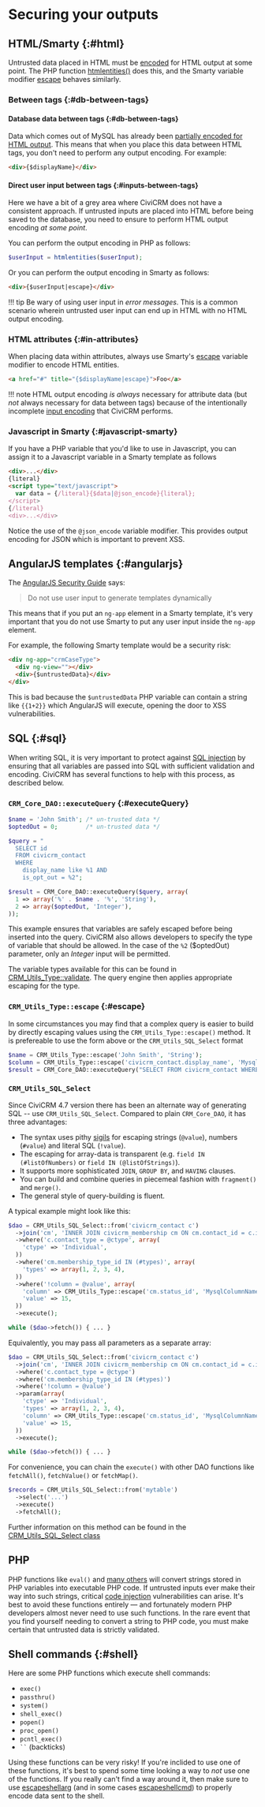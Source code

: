 # Securing your outputs

## HTML/Smarty {:#html}

Untrusted data placed in HTML must be [encoded](security/index.md#encoding) for HTML output at some point. The PHP function [htmlentities()](http://php.net/manual/en/function.htmlentities.php) does this, and the Smarty variable modifier [escape](https://www.smarty.net/docsv2/en/language.modifier.escape) behaves similarly.

### Between tags {:#db-between-tags}

#### Database data between tags {:#db-between-tags}

Data which comes out of MySQL has already been [partially encoded for HTML output](security/inputs.md#input-encoding). This means that when you place this data between HTML tags, you don't need to perform any output encoding. For example:

```html
<div>{$displayName}</div>
```

#### Direct user input between tags {:#inputs-between-tags}

Here we have a bit of a grey area where CiviCRM does not have a consistent approach. If untrusted inputs are placed into HTML before being saved to the database, you need to ensure to perform HTML output encoding *at some point*.

You can perform the output encoding in PHP as follows:

```php
$userInput = htmlentities($userInput);
```

Or you can perform the output encoding in Smarty as follows:

```html
<div>{$userInput|escape}</div>
``` 

!!! tip
    Be wary of using user input in *error messages*. This is a common scenario wherein untrusted user input can end up in HTML with no HTML output encoding.

### HTML attributes {:#in-attributes}

When placing data within attributes, always use Smarty's [escape](https://www.smarty.net/docsv2/en/language.modifier.escape) variable modifier to encode HTML entities.

```html
<a href="#" title="{$displayName|escape}">Foo</a>
```

!!! note
    HTML output encoding *is always* necessary for attribute data (but *not* always necessary for data between tags) because of the intentionally incomplete [input encoding](security/inputs.md#input-encoding) that CiviCRM performs. 
    
### Javascript in Smarty {:#javascript-smarty}

If you have a PHP variable that you'd like to use in Javascript, you can assign it to a Javascript variable in a Smarty template as follows

```html
<div>...</div>
{literal}
<script type="text/javascript">
  var data = {/literal}{$data|@json_encode}{literal};
</script>
{/literal}
<div>...</div>
```

Notice the use of the `@json_encode` variable modifier. This provides output encoding for JSON which is important to prevent XSS. 

## AngularJS templates {:#angularjs}

The [AngularJS Security Guide](https://docs.angularjs.org/guide/security) says:
    
> Do not use user input to generate templates dynamically

This means that if you put an `ng-app` element in a Smarty template, it's very important that you do not use Smarty to put any user input inside the `ng-app` element.

For example, the following Smarty template would be a security risk:

```html
<div ng-app="crmCaseType">
  <div ng-view=""></div>
  <div>{$untrustedData}</div>
</div>
```

This is bad because the `$untrustedData` PHP variable can contain a string like `{{1+2}}` which AngularJS will execute, opening the door to XSS vulnerabilities. 


## SQL {:#sql}

When writing SQL, it is very important to protect against [SQL injection](https://en.wikipedia.org/wiki/SQL_injection) by ensuring that all variables are passed into SQL with sufficient validation and encoding. CiviCRM has several functions to help with this process, as described below.

### `CRM_Core_DAO::executeQuery` {:#executeQuery}

```php
$name = 'John Smith'; /* un-trusted data */
$optedOut = 0;        /* un-trusted data */

$query = "
  SELECT id
  FROM civicrm_contact
  WHERE
    display_name like %1 AND
    is_opt_out = %2";

$result = CRM_Core_DAO::executeQuery($query, array(
  1 => array('%' . $name . '%', 'String'),
  2 => array($optedOut, 'Integer'),
));
```

This example ensures that variables are safely escaped before being inserted into the query. CiviCRM also allows developers to specify the type of variable that should be allowed. In the case of the `%2` ($optedOut) parameter, only an *Integer* input will be permitted.

The variable types available for this can be found in [CRM_Utils_Type::validate](https://github.com/civicrm/civicrm-core/blob/60050425316acb3726305d1c34908074cde124c7/CRM/Utils/Type.php#L378). The query engine then applies appropriate escaping for the type.

### `CRM_Utils_Type::escape` {:#escape}

In some circumstances you may find that a complex query is easier to build by directly escaping values using the `CRM_Utils_Type::escape()` method. It is prefereable to use the form above or the `CRM_Utils_SQL_Select` format

```php
$name = CRM_Utils_Type::escape('John Smith', 'String');
$column = CRM_Utils_Type::escape('civicrm_contact.display_name', 'MysqlColumnNameOrAlias');
$result = CRM_Core_DAO::executeQuery("SELECT FROM civicrm_contact WHERE $column like '%$name%'");
```

### `CRM_Utils_SQL_Select`

Since CiviCRM 4.7 version there has been an alternate way of generating SQL -- use `CRM_Utils_SQL_Select`. Compared to plain `CRM_Core_DAO`, it has three advantages:

 * The syntax uses pithy [sigils](https://en.wikipedia.org/wiki/Sigil_(computer_programming)) for escaping strings (`@value`), numbers (`#value`) and literal SQL (`!value`).
 * The escaping for array-data is transparent (e.g. `field IN (#listOfNumbers)` or `field IN (@listOfStrings)`).
 * It supports more sophisticated `JOIN`, `GROUP BY`, and `HAVING` clauses.
 * You can build and combine queries in piecemeal fashion with `fragment()` and `merge()`.
 * The general style of query-building is fluent.

A typical example might look like this:

```php
$dao = CRM_Utils_SQL_Select::from('civicrm_contact c')
  ->join('cm', 'INNER JOIN civicrm_membership cm ON cm.contact_id = c.id')
  ->where('c.contact_type = @ctype', array(
    'ctype' => 'Individual',
  ))
  ->where('cm.membership_type_id IN (#types)', array(
    'types' => array(1, 2, 3, 4),
  ))
  ->where('!column = @value', array(
    'column' => CRM_Utils_Type::escape('cm.status_id', 'MysqlColumnNameOrAlias'),
    'value' => 15,
  ))
  ->execute();

while ($dao->fetch()) { ... }
```

Equivalently, you may pass all parameters as a separate array:

```php
$dao = CRM_Utils_SQL_Select::from('civicrm_contact c')
  ->join('cm', 'INNER JOIN civicrm_membership cm ON cm.contact_id = c.id')
  ->where('c.contact_type = @ctype')
  ->where('cm.membership_type_id IN (#types)')
  ->where('!column = @value')
  ->param(array(
    'ctype' => 'Individual',
    'types' => array(1, 2, 3, 4),
    'column' => CRM_Utils_Type::escape('cm.status_id', 'MysqlColumnNameOrAlias'),
    'value' => 15,
  ))
  ->execute();

while ($dao->fetch()) { ... }
```

For convenience, you can chain the `execute()` with other DAO functions like `fetchAll()`, `fetchValue()` or `fetchMap()`.

```php
$records = CRM_Utils_SQL_Select::from('mytable')
  ->select('...')
  ->execute()
  ->fetchAll();
```

Further information on this method can be found in the [CRM_Utils_SQL_Select class](https://github.com/civicrm/civicrm-core/blob/6db7061/CRM/Utils/SQL/Select.php#L33)

## PHP

PHP functions like `eval()` and [many others](https://stackoverflow.com/questions/3115559/exploitable-php-functions/3697776#3697776) will convert strings stored in PHP variables into executable PHP code. If untrusted inputs ever make their way into such strings, critical [code injection](https://www.owasp.org/index.php/Code_Injection) vulnerabilities can arise. It's best to avoid these functions entirely &mdash; and fortunately modern PHP developers almost never need to use such functions. In the rare event that you find yourself needing to convert a string to PHP code, you must make certain that untrusted data is strictly validated.


## Shell commands {:#shell}

Here are some PHP functions which execute shell commands: 

* `exec()`
* `passthru()`
* `system()`
* `shell_exec()`
* `popen()`
* `proc_open()`
* `pcntl_exec()`
* ``` `` ``` (backticks) 

Using these functions can be very risky! If you're inclided to use one of these functions, it's best to spend some time looking a way to *not* use one of the functions. If you really can't find a way around it, then make sure to use [escapeshellarg](http://php.net/manual/en/function.escapeshellarg.php) (and in some cases [escapeshellcmd](http://php.net/manual/en/function.escapeshellcmd.php)) to properly encode data sent to the shell.

